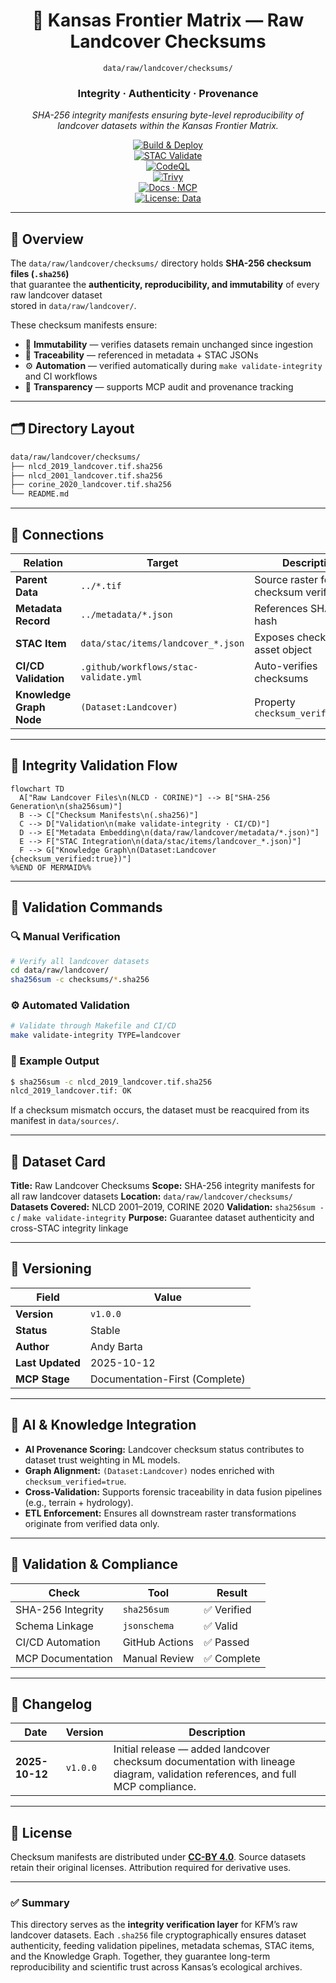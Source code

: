 <div align="center">

# 🧾 Kansas Frontier Matrix — Raw Landcover Checksums  
`data/raw/landcover/checksums/`

### **Integrity · Authenticity · Provenance**  
*SHA-256 integrity manifests ensuring byte-level reproducibility of landcover datasets within the Kansas Frontier Matrix.*

[![Build & Deploy](https://github.com/bartytime4life/Kansas-Frontier-Matrix/actions/workflows/site.yml/badge.svg)](../../../../.github/workflows/site.yml)  
[![STAC Validate](https://img.shields.io/badge/STAC-validate-teal)](../../../../.github/workflows/stac-validate.yml)  
[![CodeQL](https://github.com/bartytime4life/Kansas-Frontier-Matrix/actions/workflows/codeql.yml/badge.svg)](../../../../.github/workflows/codeql.yml)  
[![Trivy](https://github.com/bartytime4life/Kansas-Frontier-Matrix/actions/workflows/trivy.yml/badge.svg)](../../../../.github/workflows/trivy.yml)  
[![Docs · MCP](https://img.shields.io/badge/Docs-MCP-blueviolet)](../../../../docs/)  
[![License: Data](https://img.shields.io/badge/License-CC--BY%204.0-green)](../../../../LICENSE)

</div>

---

## 📘 Overview

The `data/raw/landcover/checksums/` directory holds **SHA-256 checksum files (`.sha256`)**  
that guarantee the **authenticity, reproducibility, and immutability** of every raw landcover dataset  
stored in `data/raw/landcover/`.  

These checksum manifests ensure:
- 🔐 **Immutability** — verifies datasets remain unchanged since ingestion  
- 🔗 **Traceability** — referenced in metadata + STAC JSONs  
- ⚙️ **Automation** — verified automatically during `make validate-integrity` and CI workflows  
- 🧾 **Transparency** — supports MCP audit and provenance tracking  

---

## 🗂️ Directory Layout

```bash
data/raw/landcover/checksums/
├── nlcd_2019_landcover.tif.sha256
├── nlcd_2001_landcover.tif.sha256
├── corine_2020_landcover.tif.sha256
└── README.md
````

---

## 🔗 Connections

| Relation                 | Target                                | Description                             |
| ------------------------ | ------------------------------------- | --------------------------------------- |
| **Parent Data**          | `../*.tif`                            | Source raster for checksum verification |
| **Metadata Record**      | `../metadata/*.json`                  | References SHA-256 hash                 |
| **STAC Item**            | `data/stac/items/landcover_*.json`    | Exposes checksum in asset object        |
| **CI/CD Validation**     | `.github/workflows/stac-validate.yml` | Auto-verifies checksums                 |
| **Knowledge Graph Node** | `(Dataset:Landcover)`                 | Property `checksum_verified:true`       |

---

## 🧭 Integrity Validation Flow

```mermaid
flowchart TD
  A["Raw Landcover Files\n(NLCD · CORINE)"] --> B["SHA-256 Generation\n(sha256sum)"]
  B --> C["Checksum Manifests\n(.sha256)"]
  C --> D["Validation\n(make validate-integrity · CI/CD)"]
  D --> E["Metadata Embedding\n(data/raw/landcover/metadata/*.json)"]
  E --> F["STAC Integration\n(data/stac/items/landcover_*.json)"]
  F --> G["Knowledge Graph\n(Dataset:Landcover {checksum_verified:true})"]
%%END OF MERMAID%%
```

---

## 🧪 Validation Commands

### 🔍 Manual Verification

```bash
# Verify all landcover datasets
cd data/raw/landcover/
sha256sum -c checksums/*.sha256
```

### ⚙️ Automated Validation

```bash
# Validate through Makefile and CI/CD
make validate-integrity TYPE=landcover
```

### 🧮 Example Output

```bash
$ sha256sum -c nlcd_2019_landcover.tif.sha256
nlcd_2019_landcover.tif: OK
```

If a checksum mismatch occurs, the dataset must be reacquired
from its manifest in `data/sources/`.

---

## 🧾 Dataset Card

**Title:** Raw Landcover Checksums
**Scope:** SHA-256 integrity manifests for all raw landcover datasets
**Location:** `data/raw/landcover/checksums/`
**Datasets Covered:** NLCD 2001–2019, CORINE 2020
**Validation:** `sha256sum -c` / `make validate-integrity`
**Purpose:** Guarantee dataset authenticity and cross-STAC integrity linkage

---

## 🧱 Versioning

| Field            | Value                          |
| ---------------- | ------------------------------ |
| **Version**      | `v1.0.0`                       |
| **Status**       | Stable                         |
| **Author**       | Andy Barta                     |
| **Last Updated** | 2025-10-12                     |
| **MCP Stage**    | Documentation-First (Complete) |

---

## 🧠 AI & Knowledge Integration

* **AI Provenance Scoring:** Landcover checksum status contributes to dataset trust weighting in ML models.
* **Graph Alignment:** `(Dataset:Landcover)` nodes enriched with `checksum_verified=true`.
* **Cross-Validation:** Supports forensic traceability in data fusion pipelines (e.g., terrain + hydrology).
* **ETL Enforcement:** Ensures all downstream raster transformations originate from verified data only.

---

## 🧩 Validation & Compliance

| Check             | Tool           | Result     |
| ----------------- | -------------- | ---------- |
| SHA-256 Integrity | `sha256sum`    | ✅ Verified |
| Schema Linkage    | `jsonschema`   | ✅ Valid    |
| CI/CD Automation  | GitHub Actions | ✅ Passed   |
| MCP Documentation | Manual Review  | ✅ Complete |

---

## 🧩 Changelog

| Date           | Version  | Description                                                                                                                    |
| -------------- | -------- | ------------------------------------------------------------------------------------------------------------------------------ |
| **2025-10-12** | `v1.0.0` | Initial release — added landcover checksum documentation with lineage diagram, validation references, and full MCP compliance. |

---

## 🪪 License

Checksum manifests are distributed under **[CC-BY 4.0](https://creativecommons.org/licenses/by/4.0/)**.
Source datasets retain their original licenses. Attribution required for derivative uses.

---

### ✅ Summary

This directory serves as the **integrity verification layer** for KFM’s raw landcover datasets.
Each `.sha256` file cryptographically ensures dataset authenticity, feeding validation pipelines,
metadata schemas, STAC items, and the Knowledge Graph.
Together, they guarantee long-term reproducibility and scientific trust across Kansas’s ecological archives.

```
